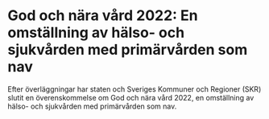 # God och nära vård 2022: En omställning av hälso- och sjukvården med primärvården som nav

Efter överläggningar har staten och Sveriges Kommuner och Regioner (SKR) slutit en överenskommelse om God och nära vård 2022, en omställning av hälso\- och sjukvården med primärvården som nav.
